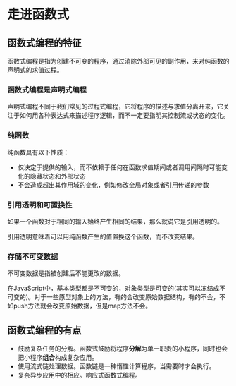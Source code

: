 # 走进函数式

## 函数式编程的特征

函数式编程是指为创建不可变的程序，通过消除外部可见的副作用，来对纯函数的声明式的求值过程。

### 函数式编程是声明式编程

声明式编程不同于我们常见的过程式编程，它将程序的描述与求值分离开来，它关注于如何用各种表达式来描述程序逻辑，而不一定要指明其控制流或状态的变化。

### 纯函数

纯函数具有以下性质：

* 仅决定于提供的输入，而不依赖于任何在函数求值期间或者调用间隔时可能变化的隐藏状态和外部状态
* 不会造成超出其作用域的变化，例如修改全局对象或者引用传递的参数

### 引用透明和可置换性

如果一个函数对于相同的输入始终产生相同的结果，那么就说它是引用透明的。

引用透明意味着可以用纯函数产生的值置换这个函数，而不改变结果。

### 存储不可变数据

不可变数据是指被创建后不能更改的数据。

在JavaScript中，基本类型都是不可变的，对象类型是可变的(其实可以冻结成不可变的)。对于一些原型对象上的方法，有的会改变原始数据结构，有的不会，不如push方法就会改变原始数据，但是map方法不会。

## 函数式编程的有点

* 鼓励复杂任务的分解。函数式鼓励将程序**分解**为单一职责的小程序，同时也会把小程序**组合**构成复杂应用。
* 使用流式链处理数据。函数链是一种惰性计算程序，当需要时才会执行。
* 复杂异步应用中的相应。响应式函数式编程。
